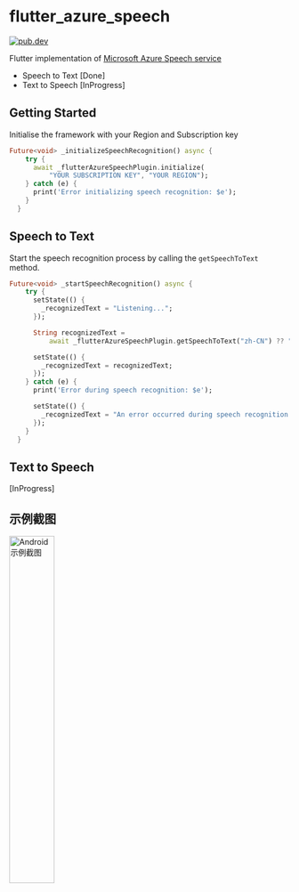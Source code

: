# flutter_azure_speech

[![pub.dev](https://img.shields.io/pub/v/flutter_azure_speech?label=pub.dev&labelColor=333940&color=00b9fc)](https://pub.dev/packages/flutter_azure_speech)

Flutter implementation of [Microsoft Azure Speech service](https://learn.microsoft.com/en-us/azure/ai-services/speech-service/)

 - Speech to Text [Done]
 - Text to Speech [InProgress]

## Getting Started

Initialise the framework with your Region and Subscription key

```dart
Future<void> _initializeSpeechRecognition() async {
    try {
      await _flutterAzureSpeechPlugin.initialize(
          "YOUR SUBSCRIPTION KEY", "YOUR REGION");
    } catch (e) {
      print('Error initializing speech recognition: $e');
    }
  }
```

## Speech to Text

Start the speech recognition process by calling the `getSpeechToText` method.

```dart
Future<void> _startSpeechRecognition() async {
    try {
      setState(() {
        _recognizedText = "Listening...";
      });

      String recognizedText =
          await _flutterAzureSpeechPlugin.getSpeechToText("zh-CN") ?? "";

      setState(() {
        _recognizedText = recognizedText;
      });
    } catch (e) {
      print('Error during speech recognition: $e');

      setState(() {
        _recognizedText = "An error occurred during speech recognition.";
      });
    }
  }
```

## Text to Speech

[InProgress]

## 示例截图

 <img src="https://raw.githubusercontent.com/jinmiao/flutter_azure_speech/master/images/android_demo.jpg" alt="Android示例截图" width="40%">

 